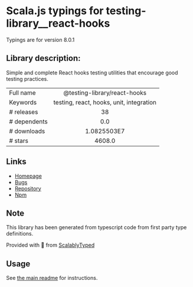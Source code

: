 
# Scala.js typings for testing-library__react-hooks

Typings are for version 8.0.1

## Library description:
Simple and complete React hooks testing utilities that encourage good testing practices.

|                    |                 |
| ------------------ | :-------------: |
| Full name          | @testing-library/react-hooks |
| Keywords           | testing, react, hooks, unit, integration |
| # releases         | 38 |
| # dependents       | 0.0 |
| # downloads        | 1.0825503E7 |
| # stars            | 4608.0 |

## Links
- [Homepage](https://github.com/testing-library/react-hooks-testing-library#readme)
- [Bugs](https://github.com/testing-library/react-hooks-testing-library/issues)
- [Repository](https://github.com/testing-library/react-hooks-testing-library)
- [Npm](https://www.npmjs.com/package/%40testing-library%2Freact-hooks)
    


## Note
This library has been generated from typescript code from first party type definitions.

Provided with :purple_heart: from [ScalablyTyped](https://github.com/oyvindberg/ScalablyTyped)

## Usage
See [the main readme](../../readme.md) for instructions.


